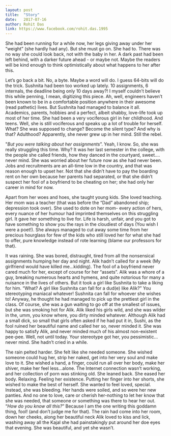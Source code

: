 ```yaml
---
layout: post
title:  "Story"
date:   2017-07-16
author: Rohit Das
link: https://www.facebook.com/rohit.das.1995
---
```


<p class="intro"><span class="dropcap">S</span>he had been running for a while now, her legs giving away under her “weight” (she hardly had any). But she must go on. She had to. There was no way she could look back, not with the baby in her. A dark past had been left behind, with a darker future ahead - or maybe not. Maybe the readers will be kind enough to think optimistically about what happens to her after this.</p>

Let’s go back a bit. No, a byte. Maybe a word will do. I guess 64-bits will do the trick. Sushnita had been too worked up lately. 10 assignments, 6 internals, the deadline being only 10 days away?! I myself couldn’t believe this while penning, I mean, digitizing this piece. Ah, well, engineers haven’t been known to be in a comfortable position anywhere in their awesome (read pathetic) lives. But Sushnita had managed to balance it all. Academics, parents, hobbies and a perfect, albeit shabby, love-life took up most of her time. She had been a very vociferous girl in her childhood. And teens. Well, she is still vociferous and speaks up a lot of trouble for herself. What? She was supposed to change? Become the silent type? And why is that? Adulthood? Apparently, she never grew up in her mind. Still the rebel.

 "<em>But you were talking about her assignments</em>”. Yeah, I know. So, she was really struggling this time. Why? It was her last semester in the college, with the people she called friends, how they danced in the courtyard, sweet…. never mind. She was worried about her future now as she had never been. Jobs and recruitments are an all-time low in the country, and that was reason enough to upset her. Not that she didn’t have to pay the boarding rent on her own because her parents had separated, or that she didn’t suspect her fool of a boyfriend to be cheating on her; she had only her career in mind for now.

Apart from her woes and hoes, she taught young kids. She loved teaching. Her mom was a teacher (that was before the “Dad” abandoned ship; depression took over). She used to dote on her mom- every action of hers, every nuance of her humour had imprinted themselves on this struggling girl. It gave her something to live for. Life is harsh, unfair, and you got to have something to show you the rays in the cloudiest of days (You wish I were a poet!). She always managed to cut away some time from her precious hourglass for few of the kids who still loved her for what she had to offer, pure knowledge instead of rote learning (blame our professors for that).

It was raining. She was bored, distraught, tired from all the nonsensical assignments humping her day and night. Alik hadn’t called for a week (My girlfriend would have killed me…kidding). The fool of a boyfriend never cared much for her, except of course for her “assets”. Alik was a whore of a guy, breaking numerous hearts and hymens, and quite notorious for many a nuisance in the lives of others. But it took a girl like Sushnita to take a liking for him. “What? A girl like Sushnita can fall for a dud(e) like Alik?” You stereotyping maniacal whatever! Sushnita can fall for whoever she wishes to! Anyway, he thought he had managed to pick up the prettiest girl in the class. Of course, she was a gun waiting to go off at the smallest of issues, but she was smoking hot for Alik. Alik liked his girls wild, and she was wilder in the, umm, you know where, you dirty minded whatever. Although Alik had a small dick, so small that girls often asked if he had put it in, Sushi, as the fool ruined her beautiful name and called her so, never minded it. She was happy to satisfy Alik, and never minded much of his almost non-existent pee-pee. Well, not until today. Your stereotype got her, you pessimistic…never mind. She hadn’t cried in a while.

The rain pelted harder. She felt like she needed someone. She wished someone could hug her, strip her naked, get into her very soul and make love to it. She wished a hand, a finger, could run all over her body, make her shiver, make her feel less…alone. The Internet connection wasn’t working, and her collection of porn was stinking old. She leaned back. She eased her body. Relaxing. Feeling her existence. Putting her finger into her shorts, she wished to make the best of herself. She wanted to feel loved, special. Instead, she was bleeding. Her hands were soiled, and so were her new panties. And no one to love, care or cherish her-nothing to let her know that she was needed, that someone or something was there to hear her out. “<em>How do you know all this?</em>” Because I am the one writing this goddamn thing, fool! (and don’t judge me for that). The rain had come into her room, down her cheeks, along her beautiful neck Alik loved to kiss and lick, washing away all the Kajal she had painstakingly put around her doe eyes that evening. She was beautiful, and yet she wasn’t.
